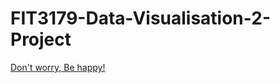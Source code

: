 # FIT3179-Data-Visualisation-2-Project

[Don't worry, Be happy!](https://heheheejin.github.io/FIT3179-Data-Visualisation-2-Project/)
